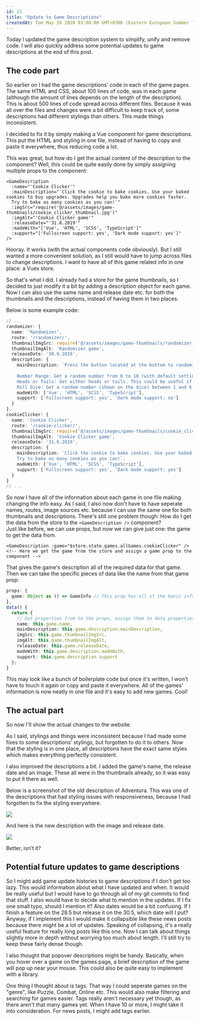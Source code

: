 ```yaml
---
id: 21
title: "Update to Game Descriptions"
createdAt: Tue May 26 2020 03:00:00 GMT+0300 (Eastern European Summer Time)
---
```


Today I updated the game description system to simplify, unify and remove code. I will also quickly address some potential updates to game descriptions at the end of this post.

## The code part

So earlier on I had the game descriptions' code in each of the game pages. The same HTML and CSS, about 100 lines of code, was in each game (although the amount of lines depends on the length of the description). This is about 500 lines of code spread across different files. Because it was all over the files and changes were a bit difficult to keep track of, some descriptions had different stylings than others. This made things inconsistent.

I decided to fix it by simply making a Vue component for game descriptions. This put the HTML and styling in one file, instead of having to copy and paste it everywhere, thus reducing code a lot.

This was great, but how do I get the actual content of the description to the component? Well, this could be quite easily done by simply assigning multiple props to the component:

```vue-html
<GameDescription
  :name="'Cookie Clicker'"
  :mainDescription="`Click the cookie to bake cookies. Use your baked cookies to buy upgrades. Upgrades help you bake more cookies faster.
  Try to bake as many cookies as you can!`"
  :imgSrc="require('@/assets/images/game-thumbnails/cookie_clicker_thumbnail.jpg')"
  :imgAlt="'Cookie Clicker game'"
  :releaseDate="'31.8.2019'"
  :madeWith="['Vue', 'HTML', 'SCSS', 'TypeScript']"
  :support="['Fullscreen support: yes', 'Dark mode support: yes']"
/>
```

Hooray. It works (with the actual components code obviously). But I still wanted a more convenient solution, as I still would have to jump across files to change descriptions. I want to have all of this game related info in one place: a Vuex store.

So that's what I did. I already had a store for the game thumbnails, so I decided to just modify it a bit by adding a description object for each game. Now I can also use the same name and release date etc. for both the thumbnails and the descriptions, instead of having them in two places.

Below is some example code:

```ts
// ...
randomizer: {
  name: 'Randomizer',
  route: '/randomizer/',
  thumbnailImgSrc: require('@/assets/images/game-thumbnails/randomizer_thumbnail.jpg'),
  thumbnailImgAlt: 'Randomizer game',
  releaseDate: '30.9.2019',
  description: {
    mainDescription: `Press the button located at the bottom to randomize. Click the menu button to open a small list of things to randomize. Click on a list item and press the randomizer button to randomize.
    
    Number Range: Get a random number from 0 to 10 (with default settings). You can move the slider below the randomizer button to change the range of numbers to randomize, for example 0 to 100 or 0 to 255.  
    Heads or Tails: Get either heads or tails. This could be useful if you have to decide between two things. For example, should I eat pizza or lasagna? Heads or tails?
    Roll Dice: Get a random number (shown on the dice) between 1 and 6. This could be useful, for example, if you want to play board games but don't have a dice with you.`,
    madeWith: ['Vue', 'HTML', 'SCSS', 'TypeScript'],
    support: ['Fullscreen support: yes', 'Dark mode support: no']
  }
},
cookieClicker: {
  name: 'Cookie Clicker',
  route: '/cookie-clicker/',
  thumbnailImgSrc: require('@/assets/images/game-thumbnails/cookie_clicker_thumbnail.jpg'),
  thumbnailImgAlt: 'Cookie Clicker game',
  releaseDate: '31.8.2019',
  description: {
    mainDescription: `Click the cookie to bake cookies. Use your baked cookies to buy upgrades. Upgrades help you bake more cookies faster.
    Try to bake as many cookies as you can!`,
    madeWith: ['Vue', 'HTML', 'SCSS', 'TypeScript'],
    support: ['Fullscreen support: yes', 'Dark mode support: yes']
  }
}
// ...
```

So now I have all of the information about each game in one file making changing the info easy. As I said, I also now don't have to have seperate names, routes, image sources etc. because I can use the same one for both thumbnails and descriptions. There's still one problem though: How do I get the data from the store to the `<GameDescription />` component?  
Just like before, we can use props, but now we can give just one: the game to get the data from.

```vue-html
<GameDescription :game="$store.state.games.allGames.cookieClicker" /> <!-- Here we get the game from the store and assign a game prop to the component -->
```

That gives the game's description all of the required data for that game. Then we can take the specific pieces of data like the name from that game prop:

```ts
props: {
  game: Object as () => GameInfo // This prop has all of the basic information about the game
},
data() {
  return {
    // Get properties from to the props, assign them to data properties
    name: this.game.name,
    mainDescription: this.game.description.mainDescription,
    imgSrc: this.game.thumbnailImgSrc,
    imgAlt: this.game.thumbnailImgAlt,
    releaseDate: this.game.releaseDate,
    madeWith: this.game.description.madeWith,
    support: this.game.description.support
  };
}
```

This may look like a bunch of boilerplate code but once it's written, I won't have to touch it again or copy and paste it everywhere. All of the games' information is now neatly in one file and it's easy to add new games. Cool!

## The actual part

So now I'll show the actual changes to the website.

As I said, stylings and things were inconsistent because I had made some fixes to some descriptions' stylings, but forgotten to do it to others. Now that the styling is in one place, all descriptions have the exact same styles which makes everything perfectly consistent.

I also improved the descriptions a bit. I added the game's name, the release date and an image. These all were in the thumbnails already, so it was easy to put it there as well.

Below is a screenshot of the old description of Adventura. This was one of the descriptions that had styling issues with responsiveness, because I had forgotten to fix the styling everywhere.

![](/img/screenshots/old_game_description.jpg)

And here is the new description with the image and release date.

![](/img/screenshots/new_game_description.jpg)

Better, isn't it?

## Potential future updates to game descriptions

So I might add game update histories to game descriptions if I don't get too lazy. This would information about what I have updated and when. It would be really useful but I would have to go through all of my git commits to find that stuff. I also would have to decide what to mention in the updates. If I fix one small typo, should I mention it? Also dates would be a bit confusing. If I finish a feature on the 28.5 but release it on the 30.5, which date will I put? Anyway, if I implement this I would make it collapsible like these news posts because there might be a lot of updates. Speaking of collapsing, it's a really useful feature for really long posts like this one. Now I can talk about things slightly more in depth without worrying too much about length. I'll still try to keep these fairly dense though.

I also thought that popover descriptions might be handy. Basically, when you hover over a game on the games page, a brief description of the game will pop up near your mouse. This could also be quite easy to implement with a library.

One thing I thought about is tags. That way I could seperate games on the "genre", like Puzzle, Combat, Online etc. This would also make filtering and searching for games easier. Tags really aren't necessary yet though, as there aren't that many games yet. When I have 10 or more, I might take it into consideration. For news posts, I might add tags earlier.